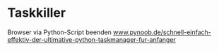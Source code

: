 # Taskkiller
Browser via Python-Script beenden
www.pynoob.de/schnell-einfach-effektiv-der-ultimative-python-taskmanager-fur-anfanger
